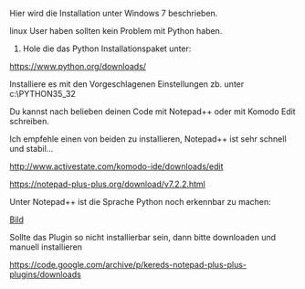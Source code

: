 Hier wird die Installation unter Windows 7 beschrieben.

linux User haben sollten kein Problem mit Python haben.


1. Hole die das Python Installationspaket unter:


<a href="https://www.python.org/downloads/">https://www.python.org/downloads/</a>

Installiere es mit den Vorgeschlagenen Einstellungen zb. unter c:\PYTHON35_32


Du kannst nach belieben deinen Code mit Notepad++ oder mit Komodo Edit schreiben.

Ich empfehle einen von beiden zu installieren, Notepad++ ist sehr schnell und stabil...


http://www.activestate.com/komodo-ide/downloads/edit

https://notepad-plus-plus.org/download/v7.2.2.html

Unter Notepad++ ist die Sprache Python noch erkennbar zu machen:

[Bild](/Notepad++.jpg)



Sollte das Plugin so nicht installierbar sein, dann bitte downloaden und manuell installieren

https://code.google.com/archive/p/kereds-notepad-plus-plus-plugins/downloads







